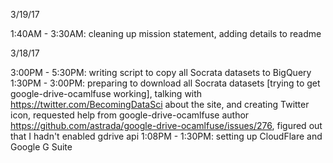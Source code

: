 3/19/17

1:40AM - 3:30AM: cleaning up mission statement, adding details to readme

3/18/17

3:00PM - 5:30PM: writing script to copy all Socrata datasets to BigQuery
1:30PM - 3:00PM: preparing to download all Socrata datasets [trying to get google-drive-ocamlfuse working], talking with https://twitter.com/BecomingDataSci about the site, and creating Twitter icon, requested help from google-drive-ocamlfuse author https://github.com/astrada/google-drive-ocamlfuse/issues/276, figured out that I hadn't enabled gdrive api
1:08PM - 1:30PM: setting up CloudFlare and Google G Suite 
